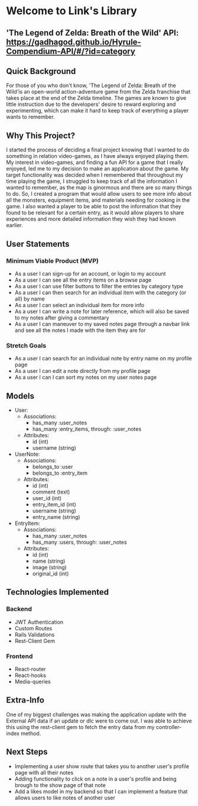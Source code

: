 # Welcome to Link's Library

## 'The Legend of Zelda: Breath of the Wild' API: https://gadhagod.github.io/Hyrule-Compendium-API/#/?id=category

## Quick Background
For those of you who don't know, 'The Legend of Zelda: Breath of the Wild'is an open-world action-adventure game from the Zelda franchise that takes place at the end of the Zelda timeline. The games are known to give little instruction due to the developers' desire to reward exploring and experimenting, which can make it hard to keep track of everything a player wants to remember.

## Why This Project?
I started the process of deciding a final project knowing that I wanted to do something in relation video-games, as I have always enjoyed playing them. My interest in video-games, and finding a fun API for a game that I really enjoyed, led me to my decision to make an application about the game. My target functionality was decided when I remembered that throughout my time playing the game, I struggled to keep track of all the information I wanted to remember, as the map is ginormous and there are so many things to do. So, I created a program that would allow users to see more info about all the monsters, equipment items, and materials needing for cooking in the game. I also wanted a player to be able to post the information that they found to be relevant for a certain entry, as it would allow players to share experiences and more detailed information they wish they had known earlier. 

## User Statements
### Minimum Viable Product (MVP)
- As a user I can sign-up for an account, or login to my account
- As a user I can see all the entry items on a browse page
- As a user I can use filter buttons to filter the entries by category type
- As a user I can then search for an individual item with the category (or all) by name
- As a user I can select an individual item for more info
- As a user I can write a note for later reference, which will also be saved to my notes after giving a commentary
- As a user I can maneuver to my saved notes page through a navbar link and see all the notes I made with the item they are for
### Stretch Goals
- As a user I can search for an individual note by entry name on my profile page
- As a user I can edit a note directly from my profile page
- As a user I can I can sort my notes on my user notes page

## Models
- User:
  - Associations: 
    - has_many :user_notes
    - has_many :entry_items, through: :user_notes
  - Attributes:
    - id (int)
    - username (string)
- UserNote:
  - Associations: 
    - belongs_to :user
    - belongs_to :entry_item
  - Attributes:
    - id (int)
    - comment (text)
    - user_id (int)
    - entry_item_id (int)
    - username (string)
    - entry_name (string)
- EntryItem:
  - Associations: 
    - has_many :user_notes
    - has_many :users, through: :user_notes
  - Attributes:
    - id (int)
    - name (string)
    - image (string)
    - original_id (int)

## Technologies Implemented
### Backend
- JWT Authentication
- Custom Routes
- Rails Validations
- Rest-Client Gem
### Frontend
- React-router
- React-hooks
- Media-queries

## Extra-Info
One of my biggest challenges was making the application update with the External API data if an update or dlc were to come out. I was able to achieve this using the rest-client gem to fetch the entry data from my controller-index method.

## Next Steps
- Implementing a user show route that takes you to another user's profile page with all their notes
- Adding functionality to click on a note in a user's profile and being brough to the show page of that note
- Add a likes model in my backend so that I can implement a feature that allows users to like notes of another user